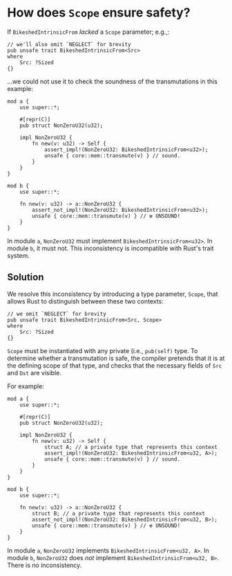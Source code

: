 # How does `Scope` ensure safety?

If `BikeshedIntrinsicFrom` *lacked* a `Scope` parameter; e.g.,:
```rust,ignore
// we'll also omit `NEGLECT` for brevity
pub unsafe trait BikeshedIntrinsicFrom<Src>
where
    Src: ?Sized
{}
```
...we could not use it to check the soundness of the transmutations in this example:
```rust,ignore
mod a {
    use super::*;

    #[repr(C)]
    pub struct NonZeroU32(u32);
    
    impl NonZeroU32 {
        fn new(v: u32) -> Self {
            assert_impl!(NonZeroU32: BikeshedIntrinsicFrom<u32>);
            unsafe { core::mem::transmute(v) } // sound.
        }
    }
}

mod b {
    use super::*;

    fn new(v: u32) -> a::NonZeroU32 {
        assert_not_impl!(NonZeroU32: BikeshedIntrinsicFrom<u32>);
        unsafe { core::mem::transmute(v) } // ☢️ UNSOUND!
    }
}
```
In module `a`, `NonZeroU32` must implement `BikeshedIntrinsicFrom<u32>`. In module `b`, it must not. This inconsistency is incompatible with Rust's trait system.

## Solution

We resolve this inconsistency by introducing a type parameter, `Scope`, that allows Rust to distinguish between these two contexts:
```rust,ignore
// we omit `NEGLECT` for brevity
pub unsafe trait BikeshedIntrinsicFrom<Src, Scope>
where
    Src: ?Sized
{}
```
`Scope` must be instantiated with any private (i.e., `pub(self)` type. To determine whether a transmutation is safe, the compiler pretends that it is at the defining scope of that type, and checks that the necessary fields of `Src` and `Dst` are visible.

For example:
```rust,ignore
mod a {
    use super::*;

    #[repr(C)]
    pub struct NonZeroU32(u32);
    
    impl NonZeroU32 {
        fn new(v: u32) -> Self {
            struct A; // a private type that represents this context
            assert_impl!(NonZeroU32: BikeshedIntrinsicFrom<u32, A>);
            unsafe { core::mem::transmute(v) } // sound.
        }
    }
}

mod b {
    use super::*;

    fn new(v: u32) -> a::NonZeroU32 {
        struct B; // a private type that represents this context
        assert_not_impl!(NonZeroU32: BikeshedIntrinsicFrom<u32, B>);
        unsafe { core::mem::transmute(v) } // ☢️ UNSOUND!
    }
}
```

In module `a`, `NonZeroU32` implements `BikeshedIntrinsicFrom<u32, A>`. In module `b`, `NonZeroU32` does *not* implement `BikeshedIntrinsicFrom<u32, B>`. There is no inconsistency.

